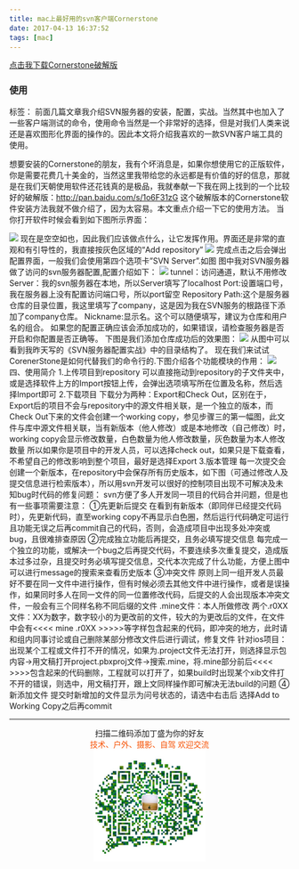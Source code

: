 ```yaml
---
title: mac上最好用的svn客户端Cornerstone
date: 2017-04-13 16:37:52
tags: [mac]
---
```

[点击我下载Cornerstone破解版](http://xclient.info/s/cornerstone.html)
### 使用
标签：
前面几篇文章我介绍SVN服务器的安装，配置，实战。当然其中也加入了一些客户端测试的命令，使用命令当然是一个非常好的选择，但是对我们人类来说还是喜欢图形化界面的操作的。因此本文将介绍我喜欢的一款SVN客户端工具的使用。
<!--more-->
想要安装的Cornerstone的朋友，我有个坏消息是，如果你想使用它的正版软件，你是需要花费几十美金的，当然这里我带给您的永远都是有价值的好的信息，那就是在我们天朝使用软件还花钱真的是极品，我就奉献一下我在网上找到的一个比较好的破解版：http://pan.baidu.com/s/1o6F31zG
这个破解版本的Cornerstone软件安装方法我就不做介绍了，因为太容易。本文重点介绍一下它的使用方法。
当你打开软件时候会看到如下图所示界面：

![](https://ss0.baidu.com/6LVYsjip0QIZ8Aqbn9fN2DC/timg?pa&quality=100&size=w4096&sec=1492056426&di=0294f63bef43eef6328b8d99e4af51d4&ref=http%3A%2F%2Fwww%2Emamicode%2Ecom%2Finfo%2Ddetail%2D1123118%2Ehtml&src=http%3A%2F%2Fimages2015%2Ecnblogs%2Ecom%2Fblog%2F119556%2F201511%2F119556%2D20151121002400374%2D2081596969%2Epng)
现在是空空如也，因此我们应该做点什么，让它发挥作用。界面还是非常的直观和有引导性的，我直接按灰色区域的“Add repository” 
![](https://ss0.baidu.com/6LVYsjip0QIZ8Aqbn9fN2DC/timg?pa&quality=100&size=w4096&sec=1492056426&di=58381f52b11ca4eb47d1caaf11bd3414&ref=http%3A%2F%2Fwww%2Emamicode%2Ecom%2Finfo%2Ddetail%2D1123118%2Ehtml&src=http%3A%2F%2Fimages2015%2Ecnblogs%2Ecom%2Fblog%2F119556%2F201511%2F119556%2D20151121002418765%2D1837537103%2Epng)
完成点击之后会弹出配置界面，一般我们会使用第四个选项卡”SVN Server”.如图
图中我对SVN服务器做了访问的svn服务器配置,配置介绍如下： 
![](https://ss0.baidu.com/6LVYsjip0QIZ8Aqbn9fN2DC/timg?pa&quality=100&size=w4096&sec=1492056426&di=1b68139cf0ebf06c72eca967a63557fb&ref=http%3A%2F%2Fwww%2Emamicode%2Ecom%2Finfo%2Ddetail%2D1123118%2Ehtml&src=http%3A%2F%2Fimages2015%2Ecnblogs%2Ecom%2Fblog%2F119556%2F201511%2F119556%2D20151121002453108%2D1013518228%2Epng)
tunnel：访问通道，默认不用修改
Server：我的svn服务器在本地，所以Server填写了localhost
Port:设置端口号，我在服务器上没有配置访问端口号，所以port留空
Repository Path:这个是服务器仓库的目录位置，我这里填写了company，这是因为我在SVN服务的根路径下添加了company仓库。
Nickname:显示名。这个可以随便填写，建议为仓库和用户名的组合。
如果您的配置正确应该会添加成功的，如果错误，请检查服务器是否开启和你配置是否正确等。 下图是我们添加仓库成功后的效果图：
![](https://ss0.baidu.com/6LVYsjip0QIZ8Aqbn9fN2DC/timg?pa&quality=100&size=w4096&sec=1492056426&di=38cbd86f4e745649763ed6590ca5f83a&ref=http%3A%2F%2Fwww%2Emamicode%2Ecom%2Finfo%2Ddetail%2D1123118%2Ehtml&src=http%3A%2F%2Fimages2015%2Ecnblogs%2Ecom%2Fblog%2F119556%2F201511%2F119556%2D20151121002744733%2D689360189%2Epng)
从图中可以看到我昨天写的《SVN服务器配置实战》中的目录结构了。
现在我们来试试CorenerStone是如何代替我们的命令行的.下图介绍各个功能模块的作用： 
![](https://ss0.baidu.com/6LVYsjip0QIZ8Aqbn9fN2DC/timg?pa&quality=100&size=w4096&sec=1492056426&di=aa7daa9418300b710518f01477a49b6e&ref=http%3A%2F%2Fwww%2Emamicode%2Ecom%2Finfo%2Ddetail%2D1123118%2Ehtml&src=http%3A%2F%2Fimages2015%2Ecnblogs%2Ecom%2Fblog%2F119556%2F201511%2F119556%2D20151121002820874%2D871984781%2Epng)
四、使用简介
1.上传项目到repository
可以直接拖动到repository的子文件夹中，或是选择软件上方的Import按钮上传，会弹出选项填写所在位置及名称，然后选择Import即可
2.下载项目
下载分为两种：Export和Check Out，区别在于，Export后的项目不会与repository中的源文件相关联，是一个独立的版本，而Check Out下来的文件会创建一个working copy，参见步骤三的第一幅图，此文件与库中源文件相关联，当有新版本（他人修改）或是本地修改（自己修改）时，working copy会显示修改数量，白色数量为他人修改数量，灰色数量为本人修改数量
所以如果你是项目中的开发人员，可以选择check out，如果只是下载查看，不希望自己的修改影响到整个项目，最好是选择Export
3.版本管理
每一次提交会创建一个新版本，在repository中会保存所有历史版本，如下图（可通过修改人及提交信息进行检索版本），所以用svn开发可以很好的控制项目出现不可解决及未知bug时代码的修复问题：
svn方便了多人开发同一项目的代码合并问题，但是也有一些事项需要注意：
①先更新后提交
在看到有新版本（即同伴已经提交代码时），先更新代码，直至working copy不再显示白色圈，然后运行代码确定可运行且功能无误之后再commit自己的代码，否则，会造成项目中出现多处冲突或bug，且很难排查原因
②完成独立功能后再提交，且务必填写提交信息
每完成一个独立的功能，或解决一个bug之后再提交代码，不要连续多次重复提交，造成版本过多过杂，且提交时务必填写提交信息，交代本次完成了什么功能，方便上图中可以进行message的搜索来查看历史版本
③冲突文件
原则上同一组开发人员最好不要在同一文件中进行操作，但有时候必须去其他文件中进行操作，或者是误操作，如果同时多人在同一文件的同一位置修改代码，后提交的人会出现版本冲突文件，一般会有三个同样名称不同后缀的文件
.mine文件：本人所做修改
两个.r0XX文件：XX为数字，数字较小的为更改前的文件，较大的为更改后的文件，在文件中会有<<<< mine .r0XX  >>>>>等字样包含起来的代码，即冲突的地方，此时请和组内同事讨论或自己删除某部分修改文件后进行调试，修复文件
针对ios项目：出现某个工程或文件打不开的情况，如果为.project文件无法打开，则选择显示包内容->用文稿打开project.pbxproj文件->搜索.mine，将.mine部分前后<<<< >>>>包含起来的代码删除，工程就可以打开了，如果build时出现某个xib文件打不开的错误，则选中，用文稿打开，跟上文同样操作即可解决无法build的问题
④新添加文件
提交时新增加的文件显示为问号状态的，请选中右击后 选择Add to Working Copy之后再commit


-------

<div  align=center>
    <center> 扫描二维码添加丁盛为你的好友</center ><center><font color=#f75000 size=>技术、户外、摄影、自驾 欢迎交流</font><center><img width='40%' align='center' src='/uploads/wechat-qcode.jpg
'>
</div>

